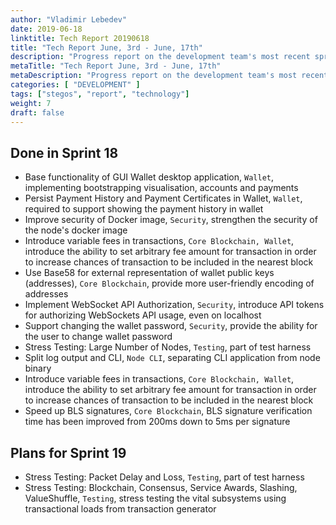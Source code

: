```yaml
---
author: "Vladimir Lebedev"
date: 2019-06-18
linktitle: Tech Report 20190618
title: "Tech Report June, 3rd - June, 17th"
description: "Progress report on the development team's most recent sprint, and plans for the next sprint."
metaTitle: "Tech Report June, 3rd - June, 17th"
metaDescription: "Progress report on the development team's most recent sprint, and plans for the next sprint."
categories: [ "DEVELOPMENT" ]
tags: ["stegos", "report", "technology"]
weight: 7
draft: false
---
```


## Done in Sprint 18
- Base functionality of GUI Wallet desktop application, `Wallet`, implementing bootstrapping visualisation, accounts and payments
- Persist Payment History and Payment Certificates in Wallet, `Wallet`, required to support showing the payment history in wallet
- Improve security of Docker image, `Security`, strengthen the security of the node's docker image
- Introduce variable fees in transactions, `Core Blockchain, Wallet`, introduce the ability to set arbitrary fee amount for transaction in order to increase chances of transaction to be included in the nearest block
- Use Base58 for external representation of wallet public keys (addresses), `Core Blockchain`, provide more user-friendly encoding of addresses
- Implement WebSocket API Authorization, `Security`, introduce API tokens for authorizing WebSockets API usage, even on localhost
- Support changing the wallet password, `Security`, provide the ability for the user to change wallet password
- Stress Testing: Large Number of Nodes, `Testing`, part of test harness
- Split log output and CLI, `Node CLI`, separating CLI application from node binary
- Introduce variable fees in transactions, `Core Blockchain, Wallet`, introduce the ability to set arbitrary fee amount for transaction in order to increase chances of transaction to be included in the nearest block
- Speed up BLS signatures, `Core Blockchain`, BLS signature verification time has been improved from 200ms down to 5ms per signature

## Plans for Sprint 19
- Stress Testing: Packet Delay and Loss, `Testing`, part of test harness
- Stress Testing: Blockchain, Consensus, Service Awards, Slashing, ValueShuffle, `Testing`, stress testing the vital subsystems using transactional loads from transaction generator
